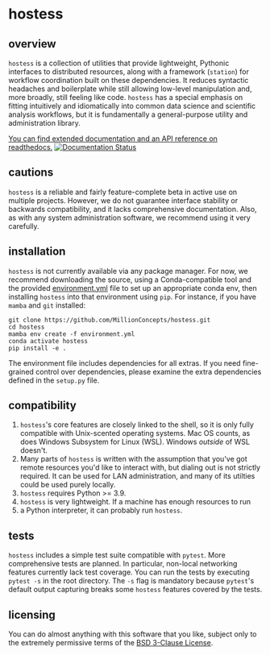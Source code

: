 # hostess

## overview
`hostess` is a collection of utilities that provide lightweight, Pythonic
interfaces to distributed resources, along with a framework (`station`) for 
workflow coordination built on these dependencies. It reduces syntactic 
headaches and boilerplate while still allowing low-level manipulation and, 
more broadly, still feeling like code. `hostess` has a special emphasis on 
fitting intuitively and idiomatically into common data science and scientific 
analysis workflows, but it is fundamentally a general-purpose utility and 
administration library.

[You can find extended documentation and an API reference on readthedocs.](https://hostess.readthedocs.io)
[![Documentation Status](https://readthedocs.org/projects/hostess/badge/?version=latest)](https://hostess.readthedocs.io/en/latest/?badge=latest)

## cautions
`hostess` is a reliable and fairly feature-complete beta in active use on 
multiple projects. However, we do not guarantee interface stability or 
backwards compatibility, and it lacks comprehensive documentation. Also, as
with any system administration software, we recommend using it very carefully.

## installation
`hostess` is not currently available via any package manager. 
For now, we recommend downloading the source, using a Conda-compatible tool 
and the provided [environment.yml](environment.yml) file to set up an 
appropriate conda env, then installing `hostess` into that environment using 
`pip`. For instance, if you have `mamba` and `git` installed:
```
git clone https://github.com/MillionConcepts/hostess.git
cd hostess
mamba env create -f environment.yml
conda activate hostess
pip install -e .
```
The environment file includes dependencies for all extras. If you need 
fine-grained control over dependencies, please examine the extra dependencies 
defined in the `setup.py` file.

## compatibility
1. `hostess`'s core features are closely linked to the shell, so it is 
only fully compatible with Unix-scented operating systems. Mac OS counts, 
as does Windows Subsystem for Linux (WSL). Windows *outside* of WSL doesn't.
2. Many parts of `hostess` is written with the assumption that you've got 
remote resources you'd like to interact with, but dialing out is not strictly 
required. It can be used for LAN administration, and many of its utilties 
could be used purely locally.
3. `hostess` requires Python >= 3.9.
4. `hostess` is very lightweight. If a machine has enough resources to run 
5. a Python interpreter, it can probably run `hostess`.  

## tests
`hostess` includes a simple test suite compatible with `pytest`. More 
comprehensive tests are planned. In particular, non-local networking features 
currently lack test coverage. You can run the tests by executing `pytest -s` 
in the root directory. The `-s` flag is mandatory because `pytest`'s default 
output capturing breaks some `hostess` features covered by the tests.

## licensing
You can do almost anything with this software that you like, subject only to 
the extremely permissive terms of the [BSD 3-Clause License](LICENSE).
